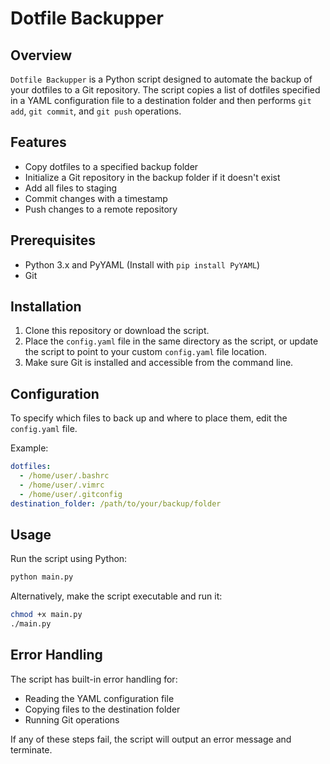 # Dotfile Backupper

## Overview

`Dotfile Backupper` is a Python script designed to automate the backup of your dotfiles to a Git repository. The script copies a list of dotfiles specified in a YAML configuration file to a destination folder and then performs `git add`, `git commit`, and `git push` operations.

## Features

- Copy dotfiles to a specified backup folder
- Initialize a Git repository in the backup folder if it doesn't exist
- Add all files to staging
- Commit changes with a timestamp
- Push changes to a remote repository

## Prerequisites

- Python 3.x and PyYAML (Install with `pip install PyYAML`)
- Git

## Installation

1. Clone this repository or download the script.
2. Place the `config.yaml` file in the same directory as the script, or update the script to point to your custom `config.yaml` file location.
3. Make sure Git is installed and accessible from the command line.

## Configuration

To specify which files to back up and where to place them, edit the `config.yaml` file.

Example:

```yaml
dotfiles:
  - /home/user/.bashrc
  - /home/user/.vimrc
  - /home/user/.gitconfig
destination_folder: /path/to/your/backup/folder
```

## Usage

Run the script using Python:

```bash
python main.py
```

Alternatively, make the script executable and run it:

```bash
chmod +x main.py
./main.py
```

## Error Handling

The script has built-in error handling for:

- Reading the YAML configuration file
- Copying files to the destination folder
- Running Git operations

If any of these steps fail, the script will output an error message and terminate.
